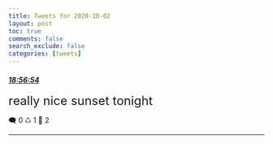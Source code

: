 ```yaml
---
title: Tweets for 2020-10-02
layout: post
toc: true
comments: false
search_exclude: false
categories: [tweets]
---
```



#### <a href = "https://twitter.com/deepfates/status/1312194884254617603">*18:56:54*</a>

<font size="5">really nice sunset tonight</font>



🗨️ 0 ♺ 1 🤍  2   

---
    
            

